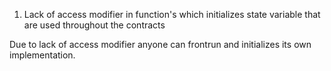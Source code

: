 1. Lack of access modifier in function's which initializes state variable that are used throughout the contracts

Due to lack of access modifier anyone can frontrun and initializes its own implementation.

